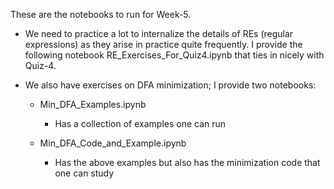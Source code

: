 These are the notebooks to run for Week-5.

* We need to practice a lot to internalize the details of REs
  (regular expressions) as they arise in practice quite frequently.
  I provide the following notebook RE_Exercises_For_Quiz4.ipynb
  that ties in nicely with Quiz-4.

* We also have exercises on DFA minimization; I provide two notebooks:
  - Min_DFA_Examples.ipynb
    - Has a collection of examples one can run
    
  - Min_DFA_Code_and_Example.ipynb
    - Has the above examples but also has the minimization code
      that one can study
      


